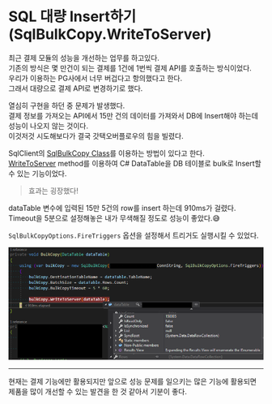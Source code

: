 # SQL 대량 Insert하기(SqlBulkCopy.WriteToServer)

최근 결제 모듈의 성능을 개선하는 업무를 하고있다.  
기존의 방식은 몇 만건이 되는 결제를 1건에 1번씩 결제 API를 호출하는 방식이었다.  
우리가 이용하는 PG사에서 너무 버겁다고 항의했다고 한다.  
그래서 대량으로 결제 API로 변경하기로 했다.  

열심히 구현을 하던 중 문제가 발생했다.  
결제 정보를 가져오는 API에서 15만 건의 데이터를 가져와서 DB에 Insert해야 하는데 성능이 나오지 않는 것이다.  
이것저것 시도해보다가 결국 갓택오버플로우의 힘을 빌렸다.  

SqlClient의 [SqlBulkCopy Class](https://docs.microsoft.com/en-us/dotnet/api/system.data.sqlclient.sqlbulkcopy?redirectedfrom=MSDN&view=dotnet-plat-ext-5.0)를 이용하는 방법이 있다고 한다.  
[WriteToServer](https://docs.microsoft.com/en-us/dotnet/api/system.data.sqlclient.sqlbulkcopy.writetoserver?view=dotnet-plat-ext-5.0) method를 이용하여 C# DataTable을 DB 테이블로 bulk로 Insert할 수 있는 기능이었다.  

> 효과는 굉장했다!

dataTable 변수에 입력된 15만 5건의 row를 insert 하는데 910ms가 걸렸다.  
Timeout을 5분으로 설정해놓은 내가 무색해질 정도로 성능이 좋았다.😅  

`SqlBulkCopyOptions.FireTriggers` 옵션을 설정해서 트리거도 실행시킬 수 있었다.

![](./images/1.png)

---

현재는 결제 기능에만 활용되지만 앞으로 성능 문제를 일으키는 많은 기능에 활용되면 제품을 많이 개선할 수 있는 발견을 한 것 같아서 기분이 좋다.  